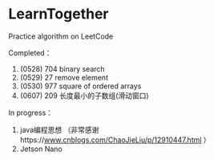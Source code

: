 # LearnTogether
Practice algorithm on LeetCode 

Completed：

1. (0528) 704 binary search
2. (0529) 27 remove element
3. (0530) 977 square of ordered arrays
4. (0607) 209 长度最小的子数组(滑动窗口)

In progress：
1. java编程思想 （非常感谢https://www.cnblogs.com/ChaoJieLiu/p/12910447.html ）
2. Jetson Nano
